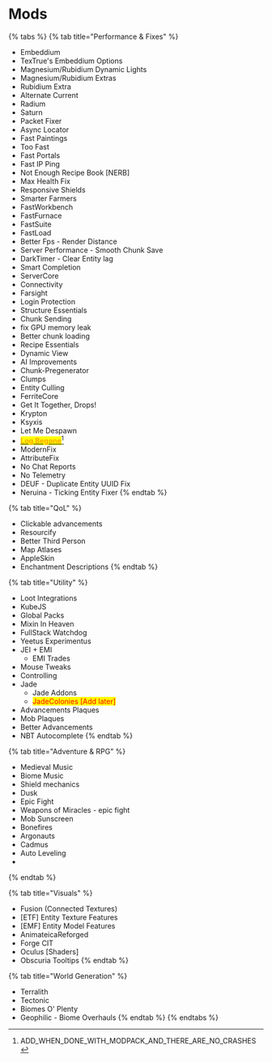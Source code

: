 # Mods

{% tabs %}
{% tab title="Performance & Fixes" %}
* Embeddium
* TexTrue's Embeddium Options
* Magnesium/Rubidium Dynamic Lights
* Magnesium/Rubidium Extras
* Rubidium Extra
* Alternate Current
* Radium
* Saturn
* Packet Fixer
* Async Locator
* Fast Paintings
* Too Fast
* Fast Portals
* Fast IP Ping
* Not Enough Recipe Book \[NERB]
* Max Health Fix
* Responsive Shields
* Smarter Farmers
* FastWorkbench
* FastFurnace
* FastSuite
* FastLoad
* Better Fps - Render Distance
* Server Performance - Smooth Chunk Save
* DarkTimer - Clear Entity lag
* Smart Completion
* ServerCore
* Connectivity
* Farsight
* Login Protection
* Structure Essentials
* Chunk Sending
* fix GPU memory leak
* Better chunk loading
* Recipe Essentials
* Dynamic View
* AI Improvements
* Chunk-Pregenerator
* Clumps
* Entity Culling
* FerriteCore
* Get It Together, Drops!
* Krypton
* Ksyxis
* Let Me Despawn
* [<mark style="color:orange;">**Log Begone**</mark>](#user-content-fn-1)[^1]
* ModernFix
* AttributeFix
* No Chat Reports
* No Telemetry
* DEUF - Duplicate Entity UUID Fix
* Neruina - Ticking Entity Fixer
{% endtab %}

{% tab title="QoL" %}
* Clickable advancements
* Resourcify
* Better Third Person
* Map Atlases
* AppleSkin
* Enchantment Descriptions
{% endtab %}

{% tab title="Utility" %}
* Loot Integrations
* KubeJS
* Global Packs
* Mixin In Heaven
* FullStack Watchdog
* Yeetus Experimentus
* JEI + EMI
  * EMI Trades
* Mouse Tweaks
* Controlling
* Jade
  * Jade Addons
  * <mark style="color:red;">JadeColonies \[Add later]</mark>
* Advancements Plaques
* Mob Plaques
* Better Advancements
* NBT Autocomplete
{% endtab %}

{% tab title="Adventure & RPG" %}
* Medieval Music
* Biome Music
* Shield mechanics
* Dusk
* Epic Fight
* Weapons of Miracles - epic fight
* Mob Sunscreen
* Bonefires
* Argonauts
* Cadmus
* Auto Leveling
*
{% endtab %}

{% tab title="Visuals" %}
* Fusion (Connected Textures)
* \[ETF] Entity Texture Features
* \[EMF] Entity Model  Features
* AnimateicaReforged
* Forge CIT
* Oculus \[Shaders]
* Obscuria Tooltips
{% endtab %}

{% tab title="World Generation" %}
* Terralith
* Tectonic
* Biomes O' Plenty
* Geophilic - Biome Overhauls
{% endtab %}
{% endtabs %}

[^1]: ADD\_WHEN\_DONE\_WITH\_MODPACK\_AND\_THERE\_ARE\_NO\_CRASHES   &#x20;
